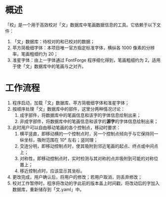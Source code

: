# 概述

「校」是一个用于高效校对「文」数据库中笔画数据信息的工具。它依赖于以下文件：

1. 「文」数据库：待校对的和已校对的数据；
2. 苹方简极细字体：本项目唯一官方指定标准字体，横纵各 1000 像素的分辨率，笔画粗细约为 20；
3. 准星字体：由上一字体通过 FontForge 程序细化得到，笔画粗细约为 2，适用于使「文」数据库中的笔画与之对齐。

# 工作流程

1. 程序启动，加载「文」数据库、苹方简极细字体和准星字体；
2. 按顺序处理「文」数据库中的部件，这里分两种情况讨论：
   1. 成字部件，将数据库中的笔画信息和该字的字体信息绘制出来；
   2. 非成字部件，将数据库中的笔画信息和该字的**源字**的字体信息绘制出来；
3. 此时用户可以自由移动笔画的各个控制点，移动时要求：
   1. 横平竖直，即移动横的一个控制点时，另一个控制点倾向于与它保持同一纵坐标，吸附范围在 10° 左右；竖同理；
   2. 交连分明，即移动控制点时，使其吸附到邻近笔画的起点、终点或中间点上；
   3. 对称性，即移动控制点时，实时检测与其对称的点并吸附到可能的对称位置上；
   4. 移近控制点时，应该显示其坐标。
4. 更改完成，用户确认后，将用户的修改；若用户取消，则丢弃修改；
5. 校对工作暂停时，程序将改动的字此前的版本盖上时间戳，将改动后的字加入数据库，重新储存到「文.yaml」中。


